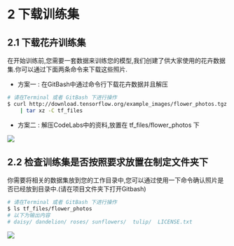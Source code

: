 # 2 下载训练集

## 2.1 下载花卉训练集

在开始训练前,您需要一套数据来训练您的模型,我们创建了供大家使用的花卉数据集.你可以通过下面两条命令来下载这些照片.

- 方案一 : 在GitBash中通过命令行下载花卉数据并且解压

```bash
# 请在Terminal 或者 GitBash 下进行操作
$ curl http://download.tensorflow.org/example_images/flower_photos.tgz \
    | tar xz -C tf_files
```

- 方案二 : 解压CodeLabs中的资料,放置在 tf_files/flower_photos 下

![](http://ox0sjjwt5.bkt.clouddn.com/17-10-25/13543654.jpg)

## 2.2 检查训练集是否按照要求放置在制定文件夹下

你需要将相关的数据集放到您的工作目录中,您可以通过使用一下命令确认照片是否已经放到目录中.(请在项目文件夹下打开Gitbash)

```bash
# 请在Terminal 或者 GitBash 下进行操作
$ ls tf_files/flower_photos
# 以下为输出内容
# daisy/ dandelion/ roses/ sunflowers/  tulip/  LICENSE.txt
```

![](http://ox0sjjwt5.bkt.clouddn.com/17-10-25/97915737.jpg)